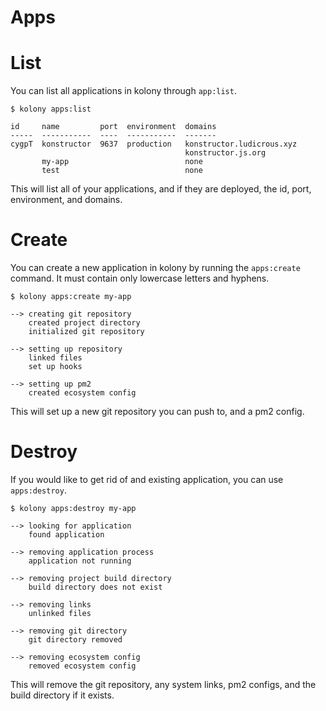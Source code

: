 # Apps
# List
You can list all applications in kolony through `app:list`.
```
$ kolony apps:list

id     name         port  environment  domains
-----  -----------  ----  -----------  -------
cygpT  konstructor  9637  production   konstructor.ludicrous.xyz
                                       konstructor.js.org
       my-app                          none
       test                            none

```
This will list all of your applications, and if they are deployed, the id, port, environment, and domains.
# Create
You can create a new application in kolony by running the `apps:create` command. It must contain only lowercase letters and hyphens.
```
$ kolony apps:create my-app

--> creating git repository
    created project directory
    initialized git repository

--> setting up repository
    linked files
    set up hooks

--> setting up pm2
    created ecosystem config

```
This will set up a new git repository you can push to, and a pm2 config.
# Destroy
If you would like to get rid of and existing application, you can use `apps:destroy`.
```
$ kolony apps:destroy my-app

--> looking for application
    found application

--> removing application process
    application not running

--> removing project build directory
    build directory does not exist

--> removing links
    unlinked files

--> removing git directory
    git directory removed

--> removing ecosystem config
    removed ecosystem config

```
This will remove the git repository, any system links, pm2 configs, and the build directory if it exists.
